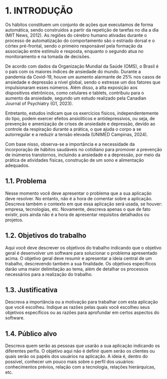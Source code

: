 # 1. INTRODUÇÃO

Os hábitos constituem um conjunto de ações que executamos de forma automática, sendo construídos a partir da repetição de tarefas no dia a dia (MIT News, 2012). As regiões do cérebro humano ativadas durante o processo de automatização do comportamento são o estriado dorsal e o córtex pré-frontal, sendo o primeiro responsável pela formação da associação entre estímulo e resposta, enquanto o segundo atua no monitoramento e na tomada de decisões.
 
De acordo com dados da Organização Mundial da Saúde (OMS), o Brasil é o país com os maiores índices de ansiedade do mundo. Durante a pandemia da Covid-19, houve um aumento alarmante de 25% nos casos de ansiedade e depressão a nível global, sendo o estresse um dos fatores que impulsionaram esses números. Além disso, a alta exposição aos dispositivos eletrônicos, como celulares e tablets, contribuiu para o aumento da ansiedade, segundo um estudo realizado pela Canadian Journal of Psychiatry (G1, 2023).
 
Entretanto, estudos indicam que os exercícios físicos, independentemente do tipo, podem exercer efeitos ansiolíticos e antidepressivos, ou seja, de prevenção e amenização de crises de ansiedade e depressão, devido ao controle da respiração durante a prática, o que ajuda o corpo a se autorregular e a reduzir a tensão elevada (UNIMED Campinas, 2024).
 
Com base nisso, observa-se a importância e a necessidade da incorporação de hábitos saudáveis no cotidiano para promover a prevenção de inúmeros transtornos, incluindo a ansiedade e a depressão, por meio da prática de atividades físicas, construção de um sono e alimentação adequados.

## 1.1. Problema

Nesse momento você deve apresentar o problema que a sua aplicação deve resolver. No entanto, não é a hora de comentar sobre a aplicação. 
Descreva também o contexto em que essa aplicação será usada, se houver: empresa, tecnologias, etc. Novamente, descreva apenas o que de fato existir, pois ainda não é a hora de apresentar requisitos detalhados ou projetos.

## 1.2. Objetivos do trabalho

Aqui você deve descrever os objetivos do trabalho indicando que o objetivo geral é desenvolver um software para solucionar o problema apresentado acima. O objetivo geral deve resumir e apresentar a ideia central de um trabalho, descrevendo também a sua finalidade. Os objetivos específicos darão uma maior delimitação ao tema, além de detalhar os processos necessários para a realização do trabalho.

## 1.3. Justificativa

Descreva a importância ou a motivação para trabalhar com esta aplicação que você escolheu. Indique as razões pelas quais você escolheu seus objetivos específicos ou as razões para aprofundar em certos aspectos do software.

## 1.4. Público alvo

Descreva quem serão as pessoas que usarão a sua aplicação indicando os diferentes perfis. O objetivo aqui não é definir quem serão os clientes ou quais serão os papéis dos usuários na aplicação. A ideia é, dentro do possível, conhecer um pouco mais sobre o perfil dos usuários: conhecimentos prévios, relação com a tecnologia, relações hierárquicas, etc.
